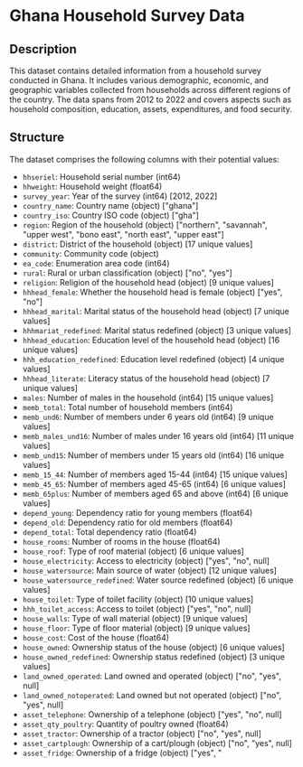 # Ghana Household Survey Data

## Description
This dataset contains detailed information from a household survey conducted in Ghana. It includes various demographic, economic, and geographic variables collected from households across different regions of the country. The data spans from 2012 to 2022 and covers aspects such as household composition, education, assets, expenditures, and food security.

## Structure
The dataset comprises the following columns with their potential values:

- `hhseriel`: Household serial number (int64)
- `hhweight`: Household weight (float64)
- `survey_year`: Year of the survey (int64) [2012, 2022]
- `country_name`: Country name (object) ["ghana"]
- `country_iso`: Country ISO code (object) ["gha"]
- `region`: Region of the household (object) ["northern", "savannah", "upper west", "bono east", "north east", "upper east"]
- `district`: District of the household (object) [17 unique values]
- `community`: Community code (object)
- `ea_code`: Enumeration area code (int64)
- `rural`: Rural or urban classification (object) ["no", "yes"]
- `religion`: Religion of the household head (object) [9 unique values]
- `hhhead_female`: Whether the household head is female (object) ["yes", "no"]
- `hhhead_marital`: Marital status of the household head (object) [7 unique values]
- `hhhmariat_redefined`: Marital status redefined (object) [3 unique values]
- `hhhead_education`: Education level of the household head (object) [16 unique values]
- `hhh_education_redefined`: Education level redefined (object) [4 unique values]
- `hhhead_literate`: Literacy status of the household head (object) [7 unique values]
- `males`: Number of males in the household (int64) [15 unique values]
- `memb_total`: Total number of household members (int64)
- `memb_und6`: Number of members under 6 years old (int64) [9 unique values]
- `memb_males_und16`: Number of males under 16 years old (int64) [11 unique values]
- `memb_und15`: Number of members under 15 years old (int64) [16 unique values]
- `memb_15_44`: Number of members aged 15-44 (int64) [15 unique values]
- `memb_45_65`: Number of members aged 45-65 (int64) [6 unique values]
- `memb_65plus`: Number of members aged 65 and above (int64) [6 unique values]
- `depend_young`: Dependency ratio for young members (float64)
- `depend_old`: Dependency ratio for old members (float64)
- `depend_total`: Total dependency ratio (float64)
- `house_rooms`: Number of rooms in the house (float64)
- `house_roof`: Type of roof material (object) [6 unique values]
- `house_electricity`: Access to electricity (object) ["yes", "no", null]
- `house_watersource`: Main source of water (object) [12 unique values]
- `house_watersource_redefined`: Water source redefined (object) [6 unique values]
- `house_toilet`: Type of toilet facility (object) [10 unique values]
- `hhh_toilet_access`: Access to toilet (object) ["yes", "no", null]
- `house_walls`: Type of wall material (object) [9 unique values]
- `house_floor`: Type of floor material (object) [9 unique values]
- `house_cost`: Cost of the house (float64)
- `house_owned`: Ownership status of the house (object) [6 unique values]
- `house_owned_redefined`: Ownership status redefined (object) [3 unique values]
- `land_owned_operated`: Land owned and operated (object) ["no", "yes", null]
- `land_owned_notoperated`: Land owned but not operated (object) ["no", "yes", null]
- `asset_telephone`: Ownership of a telephone (object) ["yes", "no", null]
- `asset_qty_poultry`: Quantity of poultry owned (float64)
- `asset_tractor`: Ownership of a tractor (object) ["no", "yes", null]
- `asset_cartplough`: Ownership of a cart/plough (object) ["no", "yes", null]
- `asset_fridge`: Ownership of a fridge (object) ["yes", "